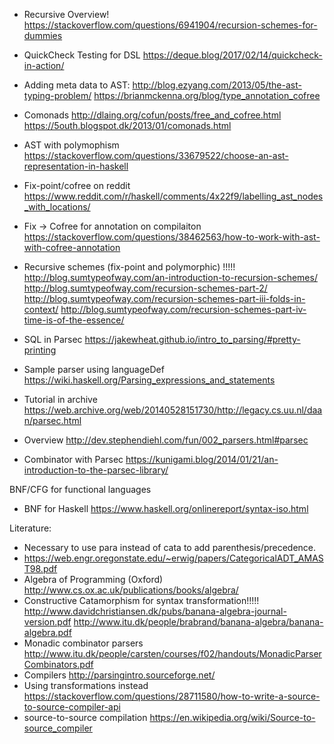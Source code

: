 
- Recursive Overview!  
  https://stackoverflow.com/questions/6941904/recursion-schemes-for-dummies
- QuickCheck Testing for DSL
  https://deque.blog/2017/02/14/quickcheck-in-action/


- Adding meta data to AST: 
  http://blog.ezyang.com/2013/05/the-ast-typing-problem/
  https://brianmckenna.org/blog/type_annotation_cofree 
- Comonads
  http://dlaing.org/cofun/posts/free_and_cofree.html
  https://5outh.blogspot.dk/2013/01/comonads.html
- AST with polymophism
  https://stackoverflow.com/questions/33679522/choose-an-ast-representation-in-haskell
- Fix-point/cofree on reddit
  https://www.reddit.com/r/haskell/comments/4x22f9/labelling_ast_nodes_with_locations/
- Fix -> Cofree for annotation on compilaiton
  https://stackoverflow.com/questions/38462563/how-to-work-with-ast-with-cofree-annotation 
- Recursive schemes (fix-point and polymorphic) !!!!!
  http://blog.sumtypeofway.com/an-introduction-to-recursion-schemes/
  http://blog.sumtypeofway.com/recursion-schemes-part-2/
  http://blog.sumtypeofway.com/recursion-schemes-part-iii-folds-in-context/ 
  http://blog.sumtypeofway.com/recursion-schemes-part-iv-time-is-of-the-essence/ 

- SQL in Parsec https://jakewheat.github.io/intro_to_parsing/#pretty-printing


- Sample parser using languageDef 
https://wiki.haskell.org/Parsing_expressions_and_statements
- Tutorial in archive https://web.archive.org/web/20140528151730/http://legacy.cs.uu.nl/daan/parsec.html
- Overview http://dev.stephendiehl.com/fun/002_parsers.html#parsec

- Combinator with Parsec https://kunigami.blog/2014/01/21/an-introduction-to-the-parsec-library/

BNF/CFG for functional languages
- BNF for Haskell https://www.haskell.org/onlinereport/syntax-iso.html

Literature:
- Necessary to use para instead of cata to add parenthesis/precedence.
- https://web.engr.oregonstate.edu/~erwig/papers/CategoricalADT_AMAST98.pdf
- Algebra of Programming (Oxford) http://www.cs.ox.ac.uk/publications/books/algebra/
- Constructive Catamorphism for syntax transformation!!!!! http://www.davidchristiansen.dk/pubs/banana-algebra-journal-version.pdf
http://www.itu.dk/people/brabrand/banana-algebra/banana-algebra.pdf
- Monadic combinator parsers http://www.itu.dk/people/carsten/courses/f02/handouts/MonadicParserCombinators.pdf
- Compilers http://parsingintro.sourceforge.net/
- Using transformations instead https://stackoverflow.com/questions/28711580/how-to-write-a-source-to-source-compiler-api
- source-to-source compilation https://en.wikipedia.org/wiki/Source-to-source_compiler
